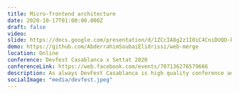 ```yaml
---
title: Micro-frontend architecture 
date: 2020-10-17T01:00:00.000Z
draft: false
video: 
slide: https://docs.google.com/presentation/d/1ZCcIA8g2z1I0iC4CniDUQO-kjG4Vi7UFiNpgdm4lU9Y/edit?usp=sharing
demo: https://github.com/AbderrahimSoubaiElidrissi/web-merge
location: Online
conference: Devfest Casablanca x Settat 2020
conferenceLink: https://web.facebook.com/events/707136276579666
description: As always DevFest Casablanca is high quality conference and great opportunity to meet wonderful people.
socialImage: "media/devfest.jpeg"
---
```




